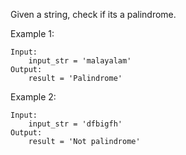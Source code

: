 Given a string, check if its a palindrome.

Example 1:
```buildoutcfg
Input:
    input_str = 'malayalam'
Output:
    result = 'Palindrome'
```

Example 2:
```buildoutcfg
Input:
    input_str = 'dfbigfh'
Output:
    result = 'Not palindrome'
```